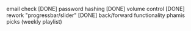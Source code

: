 email check [DONE]
password hashing [DONE]
volume control [DONE]
rework "progressbar/slider" [DONE]
back/forward functionality
phamis picks (weekly playlist)
